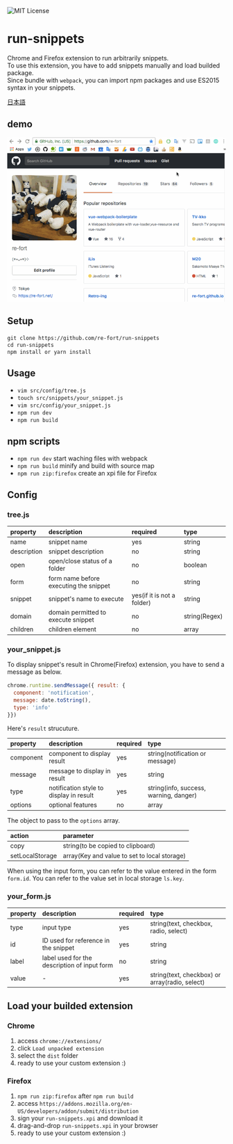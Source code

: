 ![MIT License](http://img.shields.io/badge/license-MIT-blue.svg?style=flat)

run-snippets
======================

Chrome and Firefox extension to run arbitrarily snippets.  
To use this extension, you have to add snippets manually and load builded package.  
Since bundle with `webpack`, you can import npm packages and use ES2015 syntax in your snippets.

[日本語](https://github.com/re-fort/run-snippets/blob/master/README_ja.md)

## demo
![screenshot](https://raw.githubusercontent.com/re-fort/run-snippets/master/demo/run-snippets.gif)

## Setup
```
git clone https://github.com/re-fort/run-snippets
cd run-snippets
npm install or yarn install
```

## Usage
- `vim src/config/tree.js`
- `touch src/snippets/your_snippet.js`
- `vim src/config/your_snippet.js`
- `npm run dev`
- `npm run build`

## npm scripts
- `npm run dev` start waching files with webpack
- `npm run build` minify and build with source map
- `npm run zip:firefox` create an xpi file for Firefox

## Config
### tree.js
|property|description|required|type|
|:-|:-|:-|:-|
|name|snippet name|yes|string|
|description|snippet description|no|string|
|open|open/close status of a folder|no|boolean|
|form|form name before executing the snippet|no|string|
|snippet|snippet's name to execute|yes(if it is not a folder)|string|
|domain|domain permitted to execute snippet|no|string(Regex)
|children|children element|no|array|

### your_snippet.js
To display snippet's result in Chrome(Firefox) extension, you have to send a message as below.
```js
chrome.runtime.sendMessage({ result: {
  component: 'notification',
  message: date.toString(),
  type: 'info'
}})
```

Here's `result` strucuture.

|property|description|required|type|
|:-|:-|:-|:-|
|component|component to display result|yes|string(notification or message)|
|message|message to display in result|yes|string|
|type|notification style to display in result|yes|string(info, success, warning, danger)|
|options|optional features|no|array|

The object to pass to the `options` array.

|action|parameter|
|:-|:-|
|copy|string(to be copied to clipboard)|
|setLocalStorage|array(Key and value to set to local storage)|

When using the input form, you can refer to the value entered in the form `form.id`.
You can refer to the value set in local storage `ls.key`.

### your_form.js
|property|description|required|type|
|:-|:-|:-|:-|
|type|input type|yes|string(text, checkbox, radio, select)|
|id|ID used for reference in the snippet|yes|string|
|label|label used for the description of input form|no|string|
|value|-|yes|string(text, checkbox) or array(radio, select)|

## Load your builded extension
### Chrome
1. access `chrome://extensions/`
1. click `Load unpacked extension`
1. select the `dist` folder
1. ready to use your custom extension :)

### Firefox
1. `npm run zip:firefox` after `npm run build`
1. access `https://addons.mozilla.org/en-US/developers/addon/submit/distribution`
1. sign your `run-snippets.xpi` and download it
1. drag-and-drop `run-snippets.xpi` in your browser
1. ready to use your custom extension :)